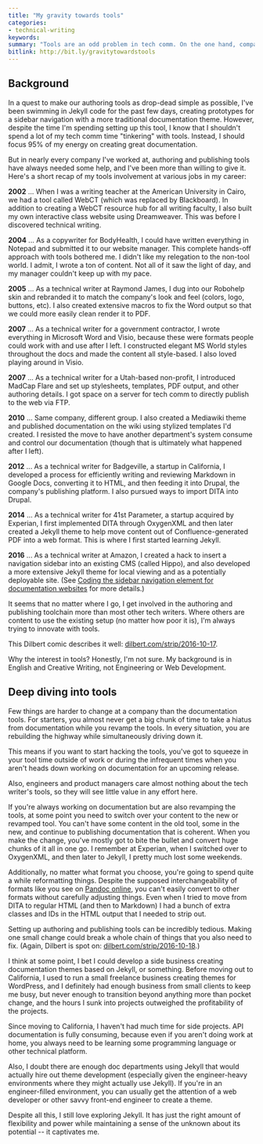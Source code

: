 ```yaml
---
title: "My gravity towards tools"
categories:
- technical-writing
keywords: 
summary: "Tools are an odd problem in tech comm. On the one hand, companies don't want you to spend hardly any time at all either learning or setting up authoring tools. Preferably, you should already be familiar with the company's tools before being hired. Then after you're hired, companies usually want you to focus on content, not any kind of tool configuration or setup. On the other hand, it seems like almost every company I've been at has needed extensive help with authoring/publishing tool setup and configuration. I am starting to think that my pattern of deep diving into tool sets at companies is indicative of a deeper interest in web development."
bitlink: http://bit.ly/gravitytowardstools
---
```


## Background 

In a quest to make our authoring tools as drop-dead simple as possible, I've been swimming in Jekyll code for the past few days, creating prototypes for a sidebar navigation with a more traditional documentation theme. However, despite the time I'm spending setting up this tool, I know that I shouldn't spend a lot of my tech comm time "tinkering" with tools. Instead, I should focus 95% of my energy on creating great documentation.

But in nearly every company I've worked at, authoring and publishing tools have always needed some help, and I've been more than willing to give it. Here's a short recap of my tools involvement at various jobs in my career:

**2002** ... When I was a writing teacher at the American University in Cairo, we had a tool called WebCT (which was replaced by Blackboard). In addition to creating a WebCT resource hub for all writing faculty, I also built my own interactive class website using Dreamweaver. This was before I discovered technical writing.

**2004** ... As a copywriter for BodyHealth, I could have written everything in Notepad and submitted it to our website manager. This complete hands-off approach with tools bothered me. I didn't like my relegation to the non-tool world. I admit, I wrote a ton of content. Not all of it saw the light of day, and my manager couldn't keep up with my pace.

**2005** ... As a technical writer at Raymond James, I dug into our Robohelp skin and rebranded it to match the company's look and feel (colors, logo, buttons, etc). I also created extensive macros to fix the Word output so that we could more easily clean render it to PDF. 

**2007** ... As a technical writer for a government contractor, I wrote everything in Microsoft Word and Visio, because these were formats people could work with and use after I left. I constructed elegant MS World styles throughout the docs and made the content all style-based. I also loved playing around in Visio.

**2007** ... As a technical writer for a Utah-based non-profit, I introduced MadCap Flare and set up stylesheets, templates, PDF output, and other authoring details. I got space on a server for tech comm to directly publish to the web via FTP.

**2010** ... Same company, different group. I also created a Mediawiki theme and published documentation on the wiki using stylized templates I'd created. I resisted the move to have another department's system consume and control our documentation (though that is ultimately what happened after I left).

**2012** ... As a technical writer for Badgeville, a startup in California, I developed a process for efficiently writing and reviewing Markdown in Google Docs, converting it to HTML, and then feeding it into Drupal, the company's publishing platform. I also pursued ways to import DITA into Drupal.

**2014** ... As a technical writer for 41st Parameter, a startup acquired by Experian, I first implemented DITA through OxygenXML and then later created a Jekyll theme to help move content out of Confluence-generated PDF into a web format. This is where I first started learning Jekyll.

**2016** ... As a technical writer at Amazon, I created a hack to insert a navigation sidebar into an existing CMS (called Hippo), and also developed a more extensive Jekyll theme for local viewing and as a potentially deployable site. (See [Coding the sidebar navigation element for documentation websites](https://idratherbewriting.com/2016/10/23/coding-sidebar-navigation-for-documentation-websites/) for more details.)

It seems that no matter where I go, I get involved in the authoring and publishing toolchain more than most other tech writers. Where others are content to use the existing setup (no matter how poor it is), I'm always trying to innovate with tools.

This Dilbert comic describes it well: [dilbert.com/strip/2016-10-17](http://dilbert.com/strip/2016-10-17).

Why the interest in tools? Honestly, I'm not sure. My background is in English and Creative Writing, not Engineering or Web Development.

## Deep diving into tools

Few things are harder to change at a company than the documentation tools. For starters, you almost never get a big chunk of time to take a hiatus from documentation while you revamp the tools. In every situation, you are rebuilding the highway while simultaneously driving down it. 

This means if you want to start hacking the tools, you've got to squeeze in your tool time outside of work or during the infrequent times when you aren't heads down working on documentation for an upcoming release. 

Also, engineers and product managers care almost nothing about the tech writer's tools, so they will see little value in any effort here.

If you're always working on documentation but are also revamping the tools, at some point you need to switch over your content to the new or revamped tool. You can't have some content in the old tool, some in the new, and continue to publishing documentation that is coherent. When you make the change, you've mostly got to bite the bullet and convert huge chunks of it all in one go. I remember at Experian, when I switched over to OxygenXML, and then later to Jekyll, I pretty much lost some weekends.

Additionally, no matter what format you choose, you're going to spend quite a while reformatting things. Despite the supposed interchangeability of formats like you see on [Pandoc online](https://pandoc.org/try/), you can't easily convert to other formats without carefully adjusting things. Even when I tried to move from DITA to regular HTML (and then to Markdown) I had a bunch of extra classes and IDs in the HTML output that I needed to strip out. 

Setting up authoring and publishing tools can be incredibly tedious. Making one small change could break a whole chain of things that you also need to fix. (Again, Dilbert is spot on: [dilbert.com/strip/2016-10-18](http://dilbert.com/strip/2016-10-18).)

I think at some point, I bet I could develop a side business creating documentation themes based on Jekyll, or something. Before moving out to California, I used to run a small freelance business creating themes for WordPress, and I definitely had enough business from small clients to keep me busy, but never enough to transition beyond anything more than pocket change, and the hours I sunk into projects outweighed the profitability of the projects. 

Since moving to California, I haven't had much time for side projects. API documentation is fully consuming, because even if you aren't doing work at home, you always need to be learning some programming language or other technical platform. 

Also, I doubt there are enough doc departments using Jekyll that would actually hire out theme development (especially given the engineer-heavy environments where they might actually use Jekyll). If you're in an engineer-filled environment, you can usually get the attention of a web developer or other savvy front-end engineer to create a theme.

Despite all this, I still love exploring Jekyll. It has just the right amount of flexibility and power while maintaining a sense of the unknown about its potential -- it captivates me.
